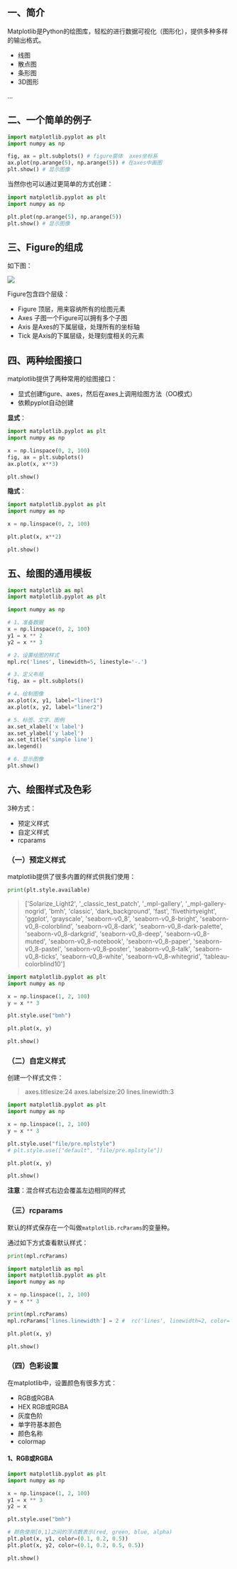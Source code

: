 ## 一、简介

Matplotlib是Python的绘图库，轻松的进行数据可视化（图形化），提供多种多样的输出格式。

- 线图
- 散点图
- 条形图
- 3D图形

...

## 二、一个简单的例子

```python
import matplotlib.pyplot as plt
import numpy as np

fig, ax = plt.subplots() # figure窗体  axes坐标系
ax.plot(np.arange(5), np.arange(5)) # 在axes中画图
plt.show() # 显示图像
```

当然你也可以通过更简单的方式创建：

```python
import matplotlib.pyplot as plt
import numpy as np

plt.plot(np.arange(5), np.arange(5))
plt.show() # 显示图像
```

## 三、Figure的组成

如下图：

![](images/1.jpg)

Figure包含四个层级：

- Figure 顶层，用来容纳所有的绘图元素
- Axes 子图一个Figure可以拥有多个子图
- Axis 是Axes的下属层级，处理所有的坐标轴
- Tick 是Axis的下属层级，处理刻度相关的元素

## 四、两种绘图接口

matplotlib提供了两种常用的绘图接口：

- 显式创建figure、axes，然后在axes上调用绘图方法（OO模式）
- 依赖pyplot自动创建

**显式**：

```python
import matplotlib.pyplot as plt
import numpy as np

x = np.linspace(0, 2, 100)
fig, ax = plt.subplots()
ax.plot(x, x**3)

plt.show()
```

**隐式**：

```python
import matplotlib.pyplot as plt
import numpy as np

x = np.linspace(0, 2, 100)

plt.plot(x, x**2)

plt.show()
```

## 五、绘图的通用模板

```python
import matplotlib as mpl
import matplotlib.pyplot as plt

import numpy as np

# 1、准备数据
x = np.linspace(0, 2, 100)
y1 = x ** 2
y2 = x ** 3

# 2、设置绘图的样式
mpl.rc('lines', linewidth=5, linestyle='-.')

# 3、定义布局
fig, ax = plt.subplots()

# 4、绘制图像
ax.plot(x, y1, label="liner1")
ax.plot(x, y2, label="liner2")

# 5、标签、文字、图例
ax.set_xlabel('x label')
ax.set_ylabel('y label')
ax.set_title('simple line')
ax.legend()

# 6、显示图像
plt.show()

```

## 六、绘图样式及色彩

3种方式：

- 预定义样式
- 自定义样式
- rcparams

### （一）预定义样式

matplotlib提供了很多内置的样式供我们使用：

```python
print(plt.style.available)
```

>['Solarize_Light2', '_classic_test_patch', '_mpl-gallery', '_mpl-gallery-nogrid', 'bmh', 'classic', 'dark_background', 'fast', 'fivethirtyeight', 'ggplot', 'grayscale', 'seaborn-v0_8', 'seaborn-v0_8-bright', 'seaborn-v0_8-colorblind', 'seaborn-v0_8-dark', 'seaborn-v0_8-dark-palette', 'seaborn-v0_8-darkgrid', 'seaborn-v0_8-deep', 'seaborn-v0_8-muted', 'seaborn-v0_8-notebook', 'seaborn-v0_8-paper', 'seaborn-v0_8-pastel', 'seaborn-v0_8-poster', 'seaborn-v0_8-talk', 'seaborn-v0_8-ticks', 'seaborn-v0_8-white', 'seaborn-v0_8-whitegrid', 'tableau-colorblind10']

```python
import matplotlib.pyplot as plt
import numpy as np

x = np.linspace(1, 2, 100)
y = x ** 3

plt.style.use("bmh")

plt.plot(x, y)

plt.show()
```

### （二）自定义样式

创建一个样式文件：

>axes.titlesize:24
>axes.labelsize:20
>lines.linewidth:3

```python
import matplotlib.pyplot as plt
import numpy as np

x = np.linspace(1, 2, 100)
y = x ** 3

plt.style.use("file/pre.mplstyle")
# plt.style.use(["default", "file/pre.mplstyle"])

plt.plot(x, y)

plt.show()

```

**注意**：混合样式右边会覆盖左边相同的样式

### （三）rcparams

默认的样式保存在一个叫做`matplotlib.rcParams`的变量种。

通过如下方式查看默认样式：

```python
print(mpl.rcParams)
```

```python
import matplotlib as mpl
import matplotlib.pyplot as plt
import numpy as np

x = np.linspace(1, 2, 100)
y = x ** 3

print(mpl.rcParams)
mpl.rcParams['lines.linewidth'] = 2 #  rc('lines', linewidth=2, color='r')

plt.plot(x, y)

plt.show()
```

### （四）色彩设置

在matplotlib中，设置颜色有很多方式：

- RGB或RGBA
- HEX RGB或RGBA
- 灰度色阶
- 单字符基本颜色
- 颜色名称
- colormap

#### 1、RGB或RGBA

```python
import matplotlib.pyplot as plt
import numpy as np

x = np.linspace(1, 2, 100)
y1 = x ** 3
y2 = x

plt.style.use("bmh")

# 颜色使用[0,1]之间的浮点数表示(red, green, blue, alpha)
plt.plot(x, y1, color=(0.1, 0.2, 0.5))
plt.plot(x, y2, color=(0.1, 0.2, 0.5, 0.5))

plt.show()

```







